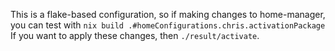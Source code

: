 This is a flake-based configuration, so if making changes to home-manager, you can test with `nix build .#homeConfigurations.chris.activationPackage`
If you want to apply these changes, then `./result/activate`.

